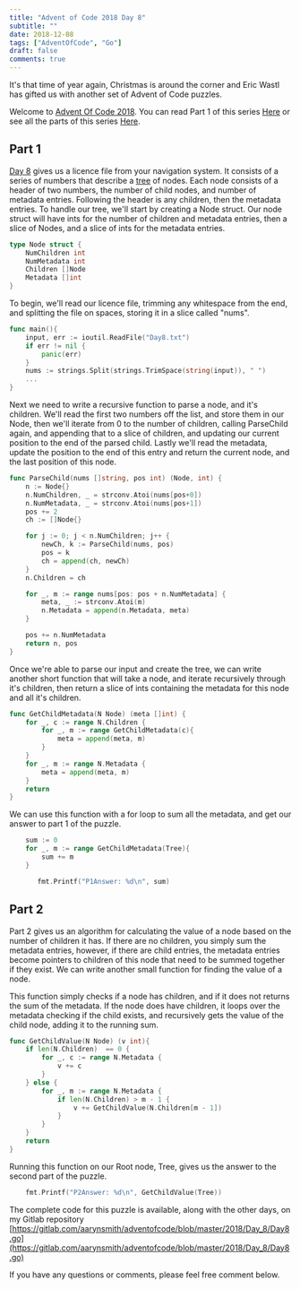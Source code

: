 ```yaml
---
title: "Advent of Code 2018 Day 8"
subtitle: ""
date: 2018-12-08
tags: ["AdventOfCode", "Go"]
draft: false
comments: true
---
```


It's that time of year again, Christmas is around the corner and Eric Wastl has gifted us with another set of Advent of Code puzzles.
<!--more-->
Welcome to [Advent Of Code 2018](https://adventofcode.com/2018/). You can read Part 1 of this series [Here](/blog/advent-of-code-2018-day-1/) or see all the parts of this series [Here](/tags/adventofcode/).

## Part 1

[Day 8](https://adventofcode.com/2018/day/8) gives us a licence file from your navigation system. It consists of a series of numbers that describe a [tree](https://en.wikipedia.org/wiki/Tree_(data_structure)) of nodes. Each node consists of a header of two numbers, the number of child nodes, and number of metadata entries. Following the header is any children, then the metadata entries. To handle our tree, we'll start by creating a Node struct. Our node struct will have ints for the number of children and metadata entries, then a slice of Nodes, and a slice of ints for the metadata entries.

```go
type Node struct {
    NumChildren int
    NumMetadata int
    Children []Node
    Metadata []int
}
```

To begin, we'll read our licence file, trimming any whitespace from the end, and splitting the file on spaces, storing it in a slice called "nums".

```go
func main(){
    input, err := ioutil.ReadFile("Day8.txt")
    if err != nil {
        panic(err)
    }
    nums := strings.Split(strings.TrimSpace(string(input)), " ")
    ...
}
```

Next we need to write a recursive function to parse a node, and it's children. We'll read the first two numbers off the list, and store them in our Node, then we'll iterate from 0 to the number of children, calling ParseChild again, and appending that to a slice of children, and updating our current position to the end of the parsed child. Lastly we'll read the metadata, update the position to the end of this entry and return the current node, and the last position of this node.

```go
func ParseChild(nums []string, pos int) (Node, int) {
    n := Node{}
    n.NumChildren, _ = strconv.Atoi(nums[pos+0])
    n.NumMetadata, _ = strconv.Atoi(nums[pos+1])
    pos += 2
    ch := []Node{}

    for j := 0; j < n.NumChildren; j++ {
        newCh, k := ParseChild(nums, pos)
        pos = k
        ch = append(ch, newCh)
    }
    n.Children = ch

    for _, m := range nums[pos: pos + n.NumMetadata] {
        meta, _ := strconv.Atoi(m)
        n.Metadata = append(n.Metadata, meta)
    }

    pos += n.NumMetadata
    return n, pos
}
```

Once we're able to parse our input and create the tree, we can write another short function that will take a node, and iterate recursively through it's children, then return a slice of ints containing the metadata for this node and all it's children.

```go
func GetChildMetadata(N Node) (meta []int) {
    for _, c := range N.Children {
        for _, m := range GetChildMetadata(c){
            meta = append(meta, m)
        }
    }
    for _, m := range N.Metadata {
        meta = append(meta, m)
    }
    return
}
```

We can use this function with a for loop to sum all the metadata, and get our answer to part 1 of the puzzle.

```go
    sum := 0
    for _, m := range GetChildMetadata(Tree){
        sum += m
    }

       fmt.Printf("P1Answer: %d\n", sum)
```

## Part 2

Part 2 gives us an algorithm for calculating the value of a node based on the number of children it has. If there are no children, you simply sum the metadata entries, however, if there are child entries, the metadata entries become pointers to children of this node that need to be summed together if they exist. We can write another small function for finding the value of a node.

This function simply checks if a node has children, and if it does not returns the sum of the metadata. If the node does have children, it loops over the metadata checking if the child exists, and recursively gets the value of the child node, adding it to the running sum.

```go
func GetChildValue(N Node) (v int){
    if len(N.Children)  == 0 {
        for _, c := range N.Metadata {
            v += c
        }
    } else {
        for _, m := range N.Metadata {
            if len(N.Children) > m - 1 {
                v += GetChildValue(N.Children[m - 1])
            }
        }
    }
    return
}
```

Running this function on our Root node, Tree, gives us the answer to the second part of the puzzle.

```go
    fmt.Printf("P2Answer: %d\n", GetChildValue(Tree))
```

The complete code for this puzzle is available, along with the other days, on my Gitlab repository [https://gitlab.com/aarynsmith/adventofcode/blob/master/2018/Day_8/Day8.go](https://gitlab.com/aarynsmith/adventofcode/blob/master/2018/Day_8/Day8.go)

If you have any questions or comments, please feel free comment below.
